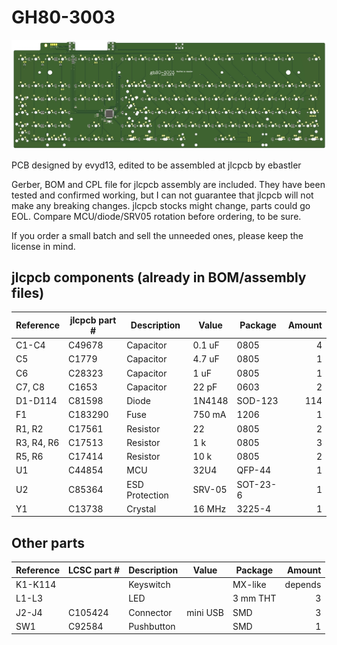 # GH80-3003

![GH80-3003 PCB](gh80-3003_jlc.jpg)

PCB designed by evyd13, edited to be assembled at jlcpcb by ebastler

Gerber, BOM and CPL file for jlcpcb assembly are included. They have been tested and confirmed working, but I can not guarantee that jlcpcb will not make any breaking changes. jlcpcb stocks might change, parts could go EOL. Compare MCU/diode/SRV05 rotation before ordering, to be sure.

If you order a small batch and sell the unneeded ones, please keep the license in mind.

## jlcpcb components (already in BOM/assembly files)

| Reference  | jlcpcb part # | Description    | Value    | Package  | Amount |
| ---------- | ------------- | -------------- | -------- | -------- | ------:|
| C1-C4      | C49678        | Capacitor      | 0.1 uF   | 0805     | 4      |
| C5         | C1779         | Capacitor      | 4.7 uF   | 0805     | 1      |
| C6         | C28323        | Capacitor      | 1 uF     | 0805     | 1      |
| C7, C8     | C1653         | Capacitor      | 22 pF    | 0603     | 2      |
| D1-D114    | C81598        | Diode          | 1N4148   | SOD-123  | 114    |
| F1         | C183290       | Fuse           | 750 mA   | 1206     | 1      |
| R1, R2     | C17561        | Resistor       | 22       | 0805     | 2      |
| R3, R4, R6 | C17513        | Resistor       | 1 k      | 0805     | 3      |
| R5, R6     | C17414        | Resistor       | 10 k     | 0805     | 2      |
| U1         | C44854        | MCU            | 32U4     | QFP-44   | 1      |
| U2         | C85364        | ESD Protection | SRV-05   | SOT-23-6 | 1      |
| Y1         | C13738        | Crystal        | 16 MHz   | 3225-4   | 1      |



## Other parts
| Reference  | LCSC part #   | Description   | Value    | Package  | Amount  |
| ---------- | ------------- | ------------- | -------- | -------- | -------:|
| K1-K114    |               | Keyswitch     |          | MX-like  | depends |
| L1-L3      |               | LED           |          | 3 mm THT | 3       |
| J2-J4      | C105424       | Connector     | mini USB | SMD      | 3       |
| SW1        | C92584        | Pushbutton    |          | SMD      | 1       |